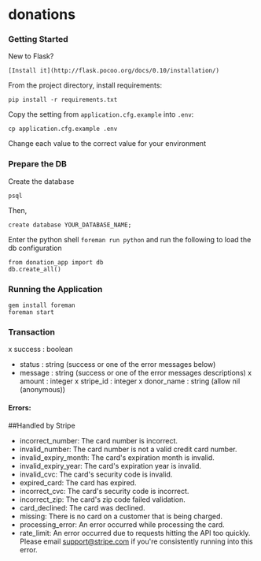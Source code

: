 donations
=========

### Getting Started

New to Flask?

```
[Install it](http://flask.pocoo.org/docs/0.10/installation/)
```

From the project directory, install requirements:
```
pip install -r requirements.txt
```

Copy the setting from `application.cfg.example` into `.env`:

```
cp application.cfg.example .env
```

Change each value to the correct value for your environment

### Prepare the DB
Create the database

```
psql
```
Then,

```
create database YOUR_DATABASE_NAME;
```

Enter the python shell `foreman run python` and run the following to load the db configuration

```
from donation_app import db
db.create_all()
```

### Running the Application

```
gem install foreman
foreman start
```

### Transaction
 x success    : boolean
 - status     : string (success or one of the error messages below)
 - message    : string (success or one of the error messages descriptions)
 x amount     : integer
 x stripe_id  : integer
 x donor_name : string (allow nil (anonymous))

#### Errors:
##Handled by Stripe

- incorrect_number:     The card number is incorrect.
- invalid_number:       The card number is not a valid credit card number.
- invalid_expiry_month: The card's expiration month is invalid.
- invalid_expiry_year:  The card's expiration year is invalid.
- invalid_cvc:          The card's security code is invalid.
- expired_card:         The card has expired.
- incorrect_cvc:        The card's security code is incorrect.
- incorrect_zip:        The card's zip code failed validation.
- card_declined:        The card was declined.
- missing:              There is no card on a customer that is being charged.
- processing_error:     An error occurred while processing the card.
- rate_limit:           An error occurred due to requests hitting the API too quickly. Please email support@stripe.com if you're consistently running into this error.
